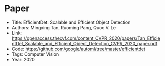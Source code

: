 # Paper

- Title: EfficientDet: Scalable and Efficient Object Detection
- Authors: Mingxing Tan, Ruoming Pang, Quoc V. Le
- Link: https://openaccess.thecvf.com/content_CVPR_2020/papers/Tan_EfficientDet_Scalable_and_Efficient_Object_Detection_CVPR_2020_paper.pdf
- Code: https://github.com/google/automl/tree/master/efficientdet
- Tags: Computer Vision 
- Year: 2020


